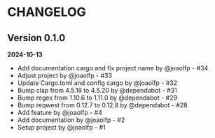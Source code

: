 # CHANGELOG

## Version 0.1.0
**2024-10-13**

- Add documentation cargo and fix project name by @joaolfp - #34
- Adjust project by @joaolfp - #33
- Update Cargo.toml and config cargo by @joaolfp - #32
- Bump clap from 4.5.18 to 4.5.20 by @dependabot - #31
- Bump regex from 1.10.6 to 1.11.0 by @dependabot - #29
- Bump reqwest from 0.12.7 to 0.12.8 by @dependabot - #28
- Add feature by @joaolfp - #4
- Add documentation by @joaolfp - #2
- Setup project by @joaolfp - #1